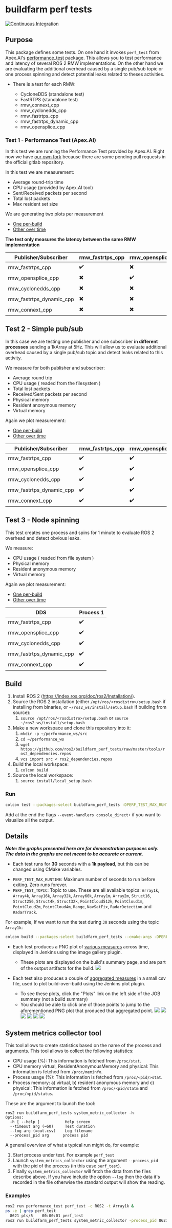 # buildfarm perf tests

[![Continuous Integration](https://github.com/ros2/buildfarm_perf_tests/workflows/Continuous%20Integration/badge.svg?branch=master&event=push)](https://github.com/ros2/buildfarm_perf_tests/actions?query=branch%3Amaster+event%3Apush)

## Purpose

This package defines some tests. On one hand it invokes `perf_test` from Apex.AI's [performance_test](https://gitlab.com/ApexAI/performance_test) package. This allows you to test performance and latency of several ROS 2 RMW implementations. On the other hand we are evaluating the additional overhead caused by a single pub/sub topic or one process spinning and detect potential leaks related to theses activities.

* There is a test for each RMW:

  - CycloneDDS (standalone test)
  - FastRTPS (standalone test)
  - rmw_connext_cpp
  - rmw_cyclonedds_cpp
  - rmw_fastrtps_cpp
  - rmw_fastrtps_dynamic_cpp
  - rmw_opensplice_cpp

### Test 1 - Performance Test  (Apex.AI)

In this test we are running the Performance Test provided by Apex.AI. Right now we have [our own fork](https://github.com/ros2/performance_test) because there are some pending pull requests in the official gitlab repository.

In this test we are measurement:
 - Average round-trip time
 - CPU usage (provided by Apex.AI tool)
 - Sent/Received packets per second
 - Total lost packets
 - Max resident set size

We are generating two plots per measurement
 - [One per-build](http://build.ros2.org/view/Eci/job/Eci__nightly-performance_ubuntu_bionic_amd64/lastBuild/)
 - [Other over time](http://build.ros2.org/view/Eci/job/Eci__nightly-performance_ubuntu_bionic_amd64/plot/)

**The test only measures the latency between the same RMW implementation**

| Publisher/Subscriber     | rmw_fastrtps_cpp         | rmw_opensplice_cpp       | rmw_cyclonedds_cpp       | rmw_fastrtps_dynamic_cpp | rmw_connext_cpp          |
|--------------------------|--------------------------|--------------------------|--------------------------|--------------------------|--------------------------|
| rmw_fastrtps_cpp         | :heavy_check_mark:       | :heavy_multiplication_x: | :heavy_multiplication_x: | :heavy_multiplication_x: | :heavy_multiplication_x: |
| rmw_opensplice_cpp       | :heavy_multiplication_x: | :heavy_check_mark:       | :heavy_multiplication_x: | :heavy_multiplication_x: | :heavy_multiplication_x: |
| rmw_cyclonedds_cpp       | :heavy_multiplication_x: | :heavy_multiplication_x: | :heavy_check_mark:       | :heavy_multiplication_x: | :heavy_multiplication_x: |
| rmw_fastrtps_dynamic_cpp | :heavy_multiplication_x: | :heavy_multiplication_x: | :heavy_multiplication_x: | :heavy_check_mark:       | :heavy_multiplication_x: |
| rmw_connext_cpp          | :heavy_multiplication_x: | :heavy_multiplication_x: | :heavy_multiplication_x: | :heavy_multiplication_x: | :heavy_check_mark:       |

## Test 2 - Simple pub/sub

In this case we are testing one publisher and one subscriber **in different processes** sending a 1kArray at 5Hz. This will allow us to evaluate additional overhead caused by a single pub/sub topic and detect leaks related to this activity.

We measure for both publisher and subscriber:

 - Average round trip
 - CPU usage ( readed from the filesystem )
 - Total lost packets
 - Received/Sent packets per second
 - Physical memory
 - Resident anonymous memory
 - Virtual memory

Again we plot measurement:
 - [One per-build](http://3.83.10.11/job/Dci__nightly-performance-overhead-multi_ubuntu_bionic_amd64/lastBuild/)
 - [Other over time](http://3.83.10.11/job/Dci__nightly-performance-overhead-multi_ubuntu_bionic_amd64/plot/)

| Publisher/Subscriber     | rmw_fastrtps_cpp   | rmw_opensplice_cpp | rmw_cyclonedds_cpp | rmw_fastrtps_dynamic_cpp | rmw_connext_cpp    |
|--------------------------|--------------------|--------------------|--------------------|--------------------------|--------------------|
| rmw_fastrtps_cpp         | :heavy_check_mark: | :heavy_check_mark: | :heavy_check_mark: | :heavy_check_mark:       | :heavy_check_mark: |
| rmw_opensplice_cpp       | :heavy_check_mark: | :heavy_check_mark: | :heavy_check_mark: | :heavy_check_mark:       | :heavy_check_mark: |
| rmw_cyclonedds_cpp       | :heavy_check_mark: | :heavy_check_mark: | :heavy_check_mark: | :heavy_check_mark:       | :heavy_check_mark: |
| rmw_fastrtps_dynamic_cpp | :heavy_check_mark: | :heavy_check_mark: | :heavy_check_mark: | :heavy_check_mark:       | :heavy_check_mark: |
| rmw_connext_cpp          | :heavy_check_mark: | :heavy_check_mark: | :heavy_check_mark: | :heavy_check_mark:       | :heavy_check_mark: |

## Test 3 - Node spinning

This test creates one process and spins for 1 minute to evaluate ROS 2 overhead and detect obvious leaks.

We measure:

 - CPU usage ( readed from file system )
 - Physical memory
 - Resident anonymous memory
 - Virtual memory

Again we plot measurement:
 - [One per-build](http://3.83.10.11/job/Dci__nightly-performance-overhead_ubuntu_bionic_amd64/lastBuild/)
 - [Other over time](http://3.83.10.11/job/Dci__nightly-performance-overhead_ubuntu_bionic_amd64/plot/Node%20Spinnig%20Results/)

| DDS                      | Process 1 |
|--------------------------|-----------|
| rmw_fastrtps_cpp         | :heavy_check_mark:   |
| rmw_opensplice_cpp       |  :heavy_check_mark:   |
| rmw_cyclonedds_cpp       | :heavy_check_mark:   |
| rmw_fastrtps_dynamic_cpp |  :heavy_check_mark:   |
| rmw_connext_cpp          |   :heavy_check_mark:   |

##  Build

1.  Install ROS 2 (https://index.ros.org/doc/ros2/Installation/).
1.  Source the ROS 2 installation (either `/opt/ros/<rosdistro>/setup.bash` if installing from binaries, or `~/ros2_ws/install/setup.bash` if building from source):
    1.  `source /opt/ros/<rosdistro>/setup.bash` or `source ~/ros2_ws/install/setup.bash`
1.  Make a new workspace and clone this repository into it:
    1.  `mkdir -p ~/performance_ws/src`
    1.  `cd ~/performance_ws`
    1.  `wget https://github.com/ros2/buildfarm_perf_tests/raw/master/tools/ros2_dependencies.repos`
    1.  `vcs import src < ros2_dependencies.repos`
1.  Build the local workspace:
    1.  `colcon build`
1.  Source the local workspace:
    1.  `source install/local_setup.bash`

### Run

```bash
colcon test --packages-select buildfarm_perf_tests -DPERF_TEST_MAX_RUNTIME="30" -DPERF_TEST_TOPIC="Array1k" --event-handlers console_direct+
```

Add at the end the flags `--event-handlers console_direct+` if you want to visualize all the output.

## Details

  ***Note: the graphs presented here are for demonstration purposes only. The data in the graphs are not meant to be accurate or current.***

* Each test runs for **30** seconds with a **1k payload**, but this can be changed using CMake variables.
 - `PERF_TEST_MAX_RUNTIME`: Maximum number of seconds to run before  exiting. Zero runs forever.
 - `PERF_TEST_TOPIC`: Topic to use. These are all available topics: `Array1k`, `Array4k`, `Array16k`, `Array32k`, `Array60k`, `Array1m`, `Array2m`, `Struct16`, `Struct256`, `Struct4k`, `Struct32k`, `PointCloud512k`, `PointCloud1m`, `PointCloud2m`, `PointCloud4m`, `Range`, `NavSatFix`, `RadarDetection` and `RadarTrack`.

For example, If we want to run the test during `30` seconds using the topic `Array1k`:

```bash
colcon build --packages-select buildfarm_perf_tests --cmake-args -DPERF_TEST_MAX_RUNTIME="30" -DPERF_TEST_TOPIC="Array1k"
```

* Each test produces a PNG plot of [various measures](http://build.ros2.org/view/Eci/job/Eci__nightly-performance_ubuntu_bionic_amd64/) across time, displayed in Jenkins using the image gallery plugin.
  - These plots are displayed on the build's summary page, and are part of the output artifacts for the build.
![](img/latency.png)

* Each test also produces a couple of [aggregated measures](http://build.ros2.org/view/Eci/job/Eci__nightly-performance_ubuntu_bionic_amd64/plot/) in a small csv file, used to plot build-over-build using the Jenkins plot plugin.

   - To see these plots, click the "Plots" link on the left side of the JOB summary (not a build summary)
   - You should be able to click one of those points to jump to the aforementioned PNG plot that produced that aggregated point.
![](img/agregate_latency.png)
![](img/size.png)
![](img/cpu.png)
![](img/lost_packets.png)
![](img/received_packets.png)
![](img/sent_packets.png)

## System metrics collector tool

This tool allows to create statistics based on the name of the process and arguments. This tool allows to collect the following statistics:

 - CPU usage (%): This information is fetched from `/proc/stat`.
 - CPU memory virtual, ResidentAnonymousMemory and physical: This information is fetched from `/proc/meminfo`.
 - Process usage (%):  This information is fetched from `/proc/<pid/>stat`.
 - Process memory: a) virtual, b) resident anonymous memory and c) physical:  This information is fetched from  `/proc/<pid/statm` and `/proc/<pid/status`.

These are the argument to launch the tool:

```
ros2 run buildfarm_perf_tests system_metric_collector -h
Options:
  -h [ --help ]           Help screen
  --timeout arg (=60)     Test duration
  --log arg (=out.csv)    Log filename
  --process_pid arg      process pid
```

A general overview of what a typical run might do, for example:

1. Start process under test. For example `perf_test`
2. Launch `system_metrics_collector` using the argument `--process_pid` with the pid of the process (in this case `perf_test`).
3. Finally `system_metrics_collector` will fetch the data from the files describe above. If you have include the option `--log` then the data it's recorded in the file otherwise the standard output will show the reading.

### Examples

```bash
ros2 run performance_test perf_test -c ROS2 -t Array1k &
ps -e | grep perf_test
  8621 pts/5    00:00:01 perf_test
ros2 run buildfarm_perf_tests system_metric_collector -process_pid 8621
```
